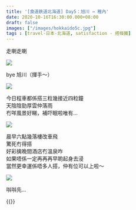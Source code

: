 ```yaml
---
title: '[食道鉄道北海道] Day5：旭川 → 稚內'
date: 2020-10-16T16:30:00.000+08:00
draft: false
images: ["/images/hokkaido5c.jpg"]
tags : [travel-日本-北海道, satisfaction - 搭條鐵]
---
```


走喇走喇

![](/images/hokkaido5b5.jpg)

bye 旭川（揮手～）  
  
![](/images/hokkaido5c1.jpg)

今日程車都係搭三粒幾接近四粒鐘  
天陰陰勁厚雲仲落雨  
冇咩風景好睇，補吓眠啦唯有...

![](/images/hokkaido5c.jpg)

晨早六點幾落樓改車飛  
驚死冇得搭  
好彩擒晚間酒店冇溫泉咋  
如果唔係一定再再再早啲起身去浸  
當然更幸運係唔多人搭，仲有位可以上啦～  

![](/images/hokkaido5c2.jpg)
  
唞唞先...  
    
  
{{<hokkaido>}}
